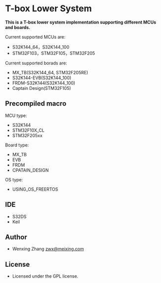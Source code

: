 # T-box Lower System
**This is a T-box lower system implementation supporting different MCUs and boards.**

Current supported MCUs are:
* S32K144_64，S32K144_100
* STM32F103，STM32F105，STM32F205

Current supported borads are:
* MX_TB(S32K144_64, STM32F205RE)
* S32K144-EVB(S32K144_100)
* FRDM-S32K144(S32K144_100)
* Captain Design(STM32F105)

## Precompiled macro
MCU type:
* S32K144
* STM32F10X_CL
* STM32F205xx

Board type:
* MX_TB
* EVB
* FRDM
* CPATAIN_DESIGN
 
OS type:
* USING_OS_FREERTOS

## IDE
* S32DS
* Keil

## Author
* Wenxing Zhang zwx@meixing.com

## License
* Licensed under the GPL license.
